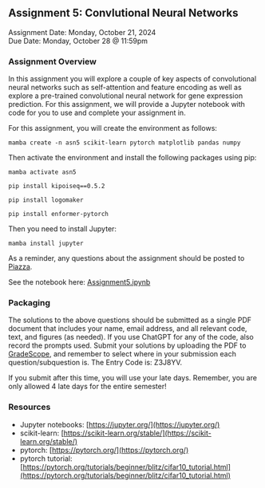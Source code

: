 ## Assignment 5: Convlutional Neural Networks
Assignment Date: Monday, October 21, 2024 <br>
Due Date: Monday, October 28 @ 11:59pm <br>

### Assignment Overview

In this assignment you will explore a couple of key aspects of convolutional neural networks such as self-attention and feature encoding as well as explore a pre-trained convolutional neural network for gene expression prediction. For this assignment, we will provide a Jupyter notebook with code for you to use and complete your assignment in. 

For this assignment, you will create the environment as follows:

`mamba create -n asn5 scikit-learn pytorch matplotlib pandas numpy`

Then activate the environment and install the following packages using pip:

`mamba activate asn5`

`pip install kipoiseq==0.5.2`

`pip install logomaker`

`pip install enformer-pytorch`

Then you need to install Jupyter:

`mamba install jupyter`

As a reminder, any questions about the assignment should be posted to [Piazza](https://piazza.com/class/m09t5q6qles40a).

See the notebook here: [Assignment5.ipynb](Assignment5.ipynb)


### Packaging

The solutions to the above questions should be submitted as a single PDF document that includes your name, email address, and all relevant code, text, and figures (as needed). If you use ChatGPT for any of the code, also record the prompts used. Submit your solutions by uploading the PDF to [GradeScope](https://www.gradescope.com/courses/839343), and remember to select where in your submission each question/subquestion is. The Entry Code is: Z3J8YV. 

If you submit after this time, you will use your late days. Remember, you are only allowed 4 late days for the entire semester!


### Resources

* Jupyter notebooks: [https://jupyter.org/](https://jupyter.org/)
* scikit-learn: [https://scikit-learn.org/stable/](https://scikit-learn.org/stable/) 
* pytorch: [https://pytorch.org/](https://pytorch.org/)
* pytorch tutorial: [https://pytorch.org/tutorials/beginner/blitz/cifar10_tutorial.html](https://pytorch.org/tutorials/beginner/blitz/cifar10_tutorial.html)
